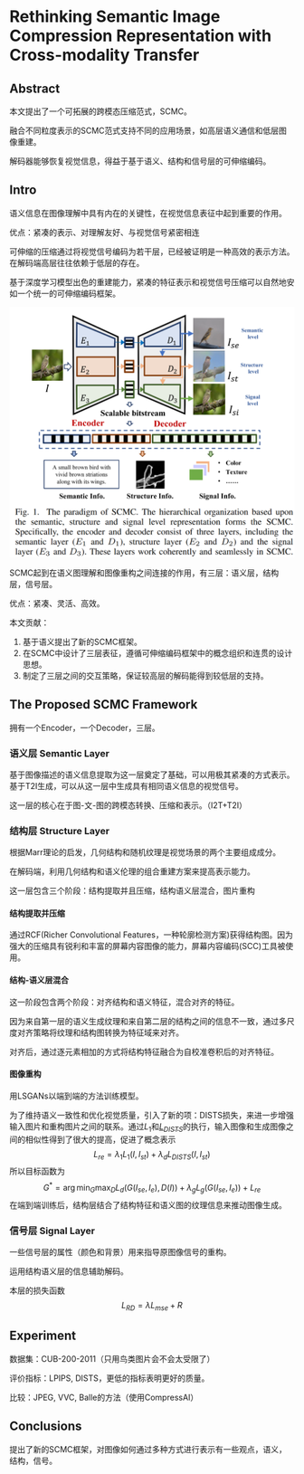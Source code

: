 # Rethinking Semantic Image Compression Representation with Cross-modality Transfer

## Abstract

本文提出了一个可拓展的跨模态压缩范式，SCMC。

融合不同粒度表示的SCMC范式支持不同的应用场景，如高层语义通信和低层图像重建。

解码器能够恢复视觉信息，得益于基于语义、结构和信号层的可伸缩编码。

## Intro

语义信息在图像理解中具有内在的关键性，在视觉信息表征中起到重要的作用。

优点：紧凑的表示、对理解友好、与视觉信号紧密相连

可伸缩的压缩通过将视觉信号编码为若干层，已经被证明是一种高效的表示方法。在解码端高层往往依赖于低层的存在。

基于深度学习模型出色的重建能力，紧凑的特征表示和视觉信号压缩可以自然地安如一个统一的可伸缩编码框架。

![image-20230709203617975](./assets/image-20230709203617975.png)

SCMC起到在语义图理解和图像重构之间连接的作用，有三层：语义层，结构层，信号层。

优点：紧凑、灵活、高效。

本文贡献：

1. 基于语义提出了新的SCMC框架。
2. 在SCMC中设计了三层表征，遵循可伸缩编码框架中的概念组织和连贯的设计思想。
3. 制定了三层之间的交互策略，保证较高层的解码能得到较低层的支持。

## The Proposed SCMC Framework

拥有一个Encoder，一个Decoder，三层。

### 语义层 Semantic Layer

基于图像描述的语义信息提取为这一层奠定了基础，可以用极其紧凑的方式表示。基于T2I生成，可以从这一层中生成具有相同语义信息的视觉信号。

这一层的核心在于图-文-图的跨模态转换、压缩和表示。（I2T+T2I）

### 结构层 Structure Layer

根据Marr理论的启发，几何结构和随机纹理是视觉场景的两个主要组成成分。

在解码端，利用几何结构和语义伦理的组合重建方案来提高表示能力。

这一层包含三个阶段：结构提取并且压缩，结构语义层混合，图片重构

#### 结构提取并压缩

通过RCF(Richer Convolutional Features，一种轮廓检测方案)获得结构图。因为强大的压缩具有锐利和丰富的屏幕内容图像的能力，屏幕内容编码(SCC)工具被使用。

#### 结构-语义层混合

这一阶段包含两个阶段：对齐结构和语义特征，混合对齐的特征。

因为来自第一层的语义生成纹理和来自第二层的结构之间的信息不一致，通过多尺度对齐策略将纹理和结构图转换为特征域来对齐。

对齐后，通过逐元素相加的方式将结构特征融合为自校准卷积后的对齐特征。

#### 图像重构

用LSGANs以端到端的方法训练模型。

为了维持语义一致性和优化视觉质量，引入了新的项：DISTS损失，来进一步增强输入图片和重构图片之间的联系。通过$L_1$和[$L_{DISTS}$](https://arxiv.org/pdf/2004.07728.pdf)的执行，输入图像和生成图像之间的相似性得到了很大的提高，促进了概念表示
$$
L_{re}=\lambda_1L_1(I,I_{st})+\lambda_dL_{DISTS}(I,I_{st})
$$
所以目标函数为
$$
G^*=\arg\min_G\max_DL_d(G(I_{se},I_e),D(I))+\lambda_gL_g(G(I_{se},I_e))+L_{re}
$$
在端到端训练后，结构层结合了结构特征和语义图的纹理信息来推动图像生成。

### 信号层 Signal Layer

一些信号层的属性（颜色和背景）用来指导原图像信号的重构。

运用结构语义层的信息辅助解码。

本层的损失函数
$$
L_{RD}=\lambda L_{mse}+R
$$

## Experiment

数据集：CUB-200-2011（只用鸟类图片会不会太受限了）

评价指标：LPIPS, DISTS，更低的指标表明更好的质量。

比较：JPEG, VVC, Balle的方法（使用CompressAI）

## Conclusions

提出了新的SCMC框架，对图像如何通过多种方式进行表示有一些观点，语义，结构，信号。